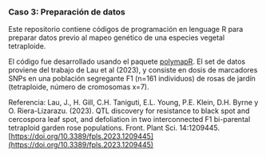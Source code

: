 ### Caso 3: Preparación de datos

Este repositorio contiene códigos de programación en lenguage R para preparar datos previo al mapeo genético de una especies vegetal tetraploide.

El código fue desarrollado usando el paquete [polymapR](https://cran.r-project.org/package=polymapR). El set de datos proviene del trabajo de Lau et al (2023), y consiste en dosis de marcadores SNPs en una población segregante F1 (n=161 individuos) de rosas de jardín (tetraploide, número de cromosomas x=7).

Referencia: Lau, J., H. Gill, C.H. Taniguti, E.L. Young, P.E. Klein, D.H. Byrne y O. Riera-Lizarazu. (2023). QTL discovery for resistance to black spot and cercospora leaf spot, and defoliation in two interconnected F1 bi-parental tetraploid garden rose populations. Front. Plant Sci. 14:1209445. [https://doi.org/10.3389/fpls.2023.1209445](https://doi.org/10.3389/fpls.2023.1209445)
